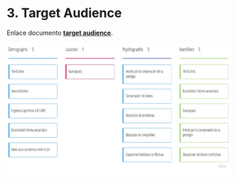 # 3. Target Audience
Enlace documento [**target audience**](https://miro.com/app/board/uXjVOK7GNXU=/?invite_link_id=236512337807).

<img src="/imagenes/Target Audience Abogabot.jpg" alt="Target audience" height="300">
